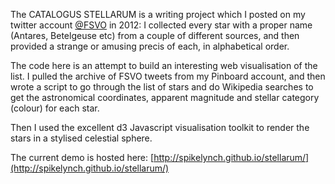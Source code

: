 The CATALOGUS STELLARUM is a writing project which I posted on my twitter account [@FSVO](https://twitter.com/FSVO) in 2012: I collected
every star with a proper name (Antares, Betelgeuse etc) from a couple of different sources, and then provided
a strange or amusing precis of each, in alphabetical order.

The code here is an attempt to build an interesting web visualisation of the list.  I pulled the archive of FSVO tweets
from my Pinboard account, and then wrote a script to go through the list of stars and do Wikipedia searches
to get the astronomical coordinates, apparent magnitude and stellar category (colour) for each star.

Then I used the excellent d3 Javascript visualisation toolkit to render the stars in a stylised celestial
sphere.

The current demo is hosted here: [http://spikelynch.github.io/stellarum/](http://spikelynch.github.io/stellarum/)

